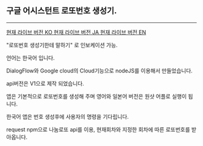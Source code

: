 ## 구글 어시스턴트 로또번호 생성기.
***

[현재 라이브 버전 KO ](https://assistant.google.com/services/a/uid/0000000b9551ab62?hl=ko)
[현재 라이브 버전 JA ](https://assistant.google.com/services/a/uid/0000000b9551ab62?hl=ja)
[현재 라이브 버전 EN ](https://assistant.google.com/services/a/uid/0000000b9551ab62?hl=en)

"로또번호 생성기한테 말하기" 로 인보케이션 가능.

언어는 한국어 입니다.

DialogFlow와 Google cloud의 Cloud기능으로 nodeJS를 이용해서 만들었습니다.

api버전은 V1으로 제작 되었습니다.

앱은 기본적으로 로또번호를 생성해 주며 영어와 일본어 버전은 원샷 어플로 실행이 됩니다.

한국어 앱은 번호 생성후에 사용자의 명령을 기다립니다.

request npm으로 나눔로또 api를 이용, 현재회차와 지정한 회차에 따른 로또번호를 받아옵니다.
